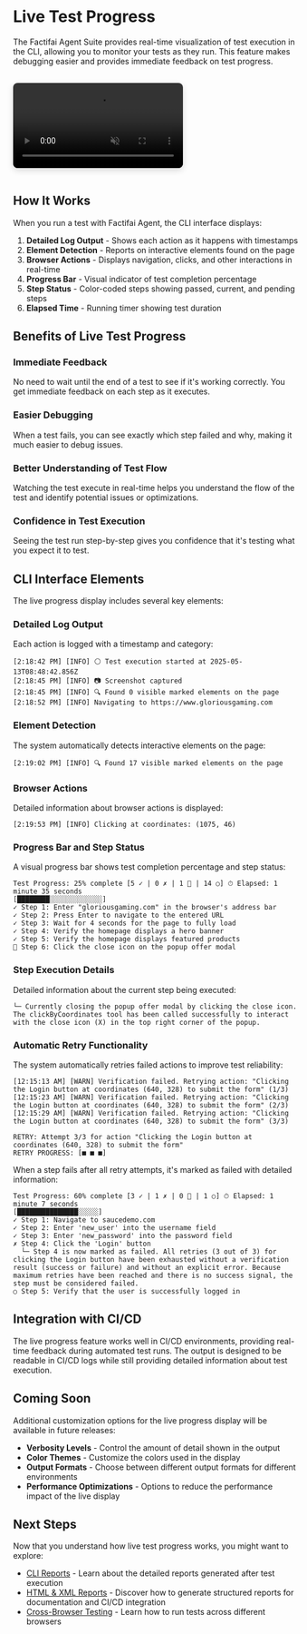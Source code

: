 # Live Test Progress

The Factifai Agent Suite provides real-time visualization of test execution in the CLI, allowing you to monitor your tests as they run. This feature makes debugging easier and provides immediate feedback on test progress.

<video controls autoplay loop muted class="feature-video">
  <source src="/assets/realtime-visualization-demo.mp4" type="video/mp4">
  Your browser does not support the video tag.
</video>

## How It Works

When you run a test with Factifai Agent, the CLI interface displays:

1. **Detailed Log Output** - Shows each action as it happens with timestamps
2. **Element Detection** - Reports on interactive elements found on the page
3. **Browser Actions** - Displays navigation, clicks, and other interactions in real-time
4. **Progress Bar** - Visual indicator of test completion percentage
5. **Step Status** - Color-coded steps showing passed, current, and pending steps
6. **Elapsed Time** - Running timer showing test duration

## Benefits of Live Test Progress

### Immediate Feedback

No need to wait until the end of a test to see if it's working correctly. You get immediate feedback on each step as it executes.

### Easier Debugging

When a test fails, you can see exactly which step failed and why, making it much easier to debug issues.

### Better Understanding of Test Flow

Watching the test execute in real-time helps you understand the flow of the test and identify potential issues or optimizations.

### Confidence in Test Execution

Seeing the test run step-by-step gives you confidence that it's testing what you expect it to test.

## CLI Interface Elements

The live progress display includes several key elements:

### Detailed Log Output

Each action is logged with a timestamp and category:

```
[2:18:42 PM] [INFO] ⚪ Test execution started at 2025-05-13T08:48:42.856Z
[2:18:45 PM] [INFO] 📷 Screenshot captured
[2:18:45 PM] [INFO] 🔍 Found 0 visible marked elements on the page
[2:18:52 PM] [INFO] Navigating to https://www.gloriousgaming.com
```

### Element Detection

The system automatically detects interactive elements on the page:

```
[2:19:02 PM] [INFO] 🔍 Found 17 visible marked elements on the page
```

### Browser Actions

Detailed information about browser actions is displayed:

```
[2:19:53 PM] [INFO] Clicking at coordinates: (1075, 46)
```

### Progress Bar and Step Status

A visual progress bar shows test completion percentage and step status:

```
Test Progress: 25% complete [5 ✓ | 0 ✗ | 1 🔵 | 14 ○] ⏱ Elapsed: 1 minute 35 seconds
[████████░░░░░░░░░░░░░]
✓ Step 1: Enter "gloriousgaming.com" in the browser's address bar
✓ Step 2: Press Enter to navigate to the entered URL
✓ Step 3: Wait for 4 seconds for the page to fully load
✓ Step 4: Verify the homepage displays a hero banner
✓ Step 5: Verify the homepage displays featured products
🔵 Step 6: Click the close icon on the popup offer modal
```

### Step Execution Details

Detailed information about the current step being executed:

```
└─ Currently closing the popup offer modal by clicking the close icon. The clickByCoordinates tool has been called successfully to interact with the close icon (X) in the top right corner of the popup.
```

### Automatic Retry Functionality

The system automatically retries failed actions to improve test reliability:

```
[12:15:13 AM] [WARN] Verification failed. Retrying action: "Clicking the Login button at coordinates (640, 328) to submit the form" (1/3)
[12:15:23 AM] [WARN] Verification failed. Retrying action: "Clicking the Login button at coordinates (640, 328) to submit the form" (2/3)
[12:15:29 AM] [WARN] Verification failed. Retrying action: "Clicking the Login button at coordinates (640, 328) to submit the form" (3/3)

RETRY: Attempt 3/3 for action "Clicking the Login button at coordinates (640, 328) to submit the form"
RETRY PROGRESS: [■ ■ ■]
```

When a step fails after all retry attempts, it's marked as failed with detailed information:

```
Test Progress: 60% complete [3 ✓ | 1 ✗ | 0 🔵 | 1 ○] ⏱ Elapsed: 1 minute 7 seconds
[███████████████░░░░░]
✓ Step 1: Navigate to saucedemo.com
✓ Step 2: Enter 'new_user' into the username field
✓ Step 3: Enter 'new_password' into the password field
✗ Step 4: Click the 'Login' button
  └─ Step 4 is now marked as failed. All retries (3 out of 3) for clicking the Login button have been exhausted without a verification result (success or failure) and without an explicit error. Because maximum retries have been reached and there is no success signal, the step must be considered failed.
○ Step 5: Verify that the user is successfully logged in
```

## Integration with CI/CD

The live progress feature works well in CI/CD environments, providing real-time feedback during automated test runs. The output is designed to be readable in CI/CD logs while still providing detailed information about test execution.

## Coming Soon

Additional customization options for the live progress display will be available in future releases:

- **Verbosity Levels** - Control the amount of detail shown in the output
- **Color Themes** - Customize the colors used in the display
- **Output Formats** - Choose between different output formats for different environments
- **Performance Optimizations** - Options to reduce the performance impact of the live display

## Next Steps

Now that you understand how live test progress works, you might want to explore:

- [CLI Reports](/features/cli-reports) - Learn about the detailed reports generated after test execution
- [HTML & XML Reports](/features/html-xml-reports) - Discover how to generate structured reports for documentation and CI/CD integration
- [Cross-Browser Testing](/guides/cross-browser-testing) - Learn how to run tests across different browsers

<style>
.feature-video {
  max-width: 100%;
  border-radius: 8px;
  box-shadow: 0 4px 12px rgba(0, 0, 0, 0.15);
  margin: 1rem 0;
}
</style>
